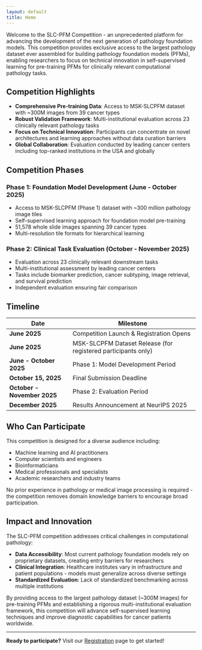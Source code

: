 ```yaml
---
layout: default
title: Home
---
```


Welcome to the SLC-PFM Competition - an unprecedented platform for advancing the development of the next generation of pathology foundation models. This competition provides exclusive access to the largest pathology dataset ever assembled for building pathology foundation models (PFMs), enabling researchers to focus on technical innovation in self-supervised learning for pre-training PFMs for clinically relevant computational pathology tasks.

## Competition Highlights

- **Comprehensive Pre-training Data**: Access to MSK-SLCPFM dataset with ~300M images from 39 cancer types
- **Robust Validation Framework**: Multi-institutional evaluation across 23 clinically relevant pathology tasks
- **Focus on Technical Innovation**: Participants can concentrate on novel architectures and learning approaches without data curation barriers
- **Global Collaboration**: Evaluation conducted by leading cancer centers including top-ranked institutions in the USA and globally

## Competition Phases

### Phase 1: Foundation Model Development (June - October 2025)
- Access to MSK-SLCPFM (Phase 1) dataset with ~300 million pathology image tiles
- Self-supervised learning approach for foundation model pre-training
- 51,578 whole slide images spanning 39 cancer types
- Multi-resolution tile formats for hierarchical learning

### Phase 2: Clinical Task Evaluation (October - November 2025)
- Evaluation across 23 clinically relevant downstream tasks
- Multi-institutional assessment by leading cancer centers
- Tasks include biomarker prediction, cancer subtyping, image retrieval, and survival prediction
- Independent evaluation ensuring fair comparison

## Timeline

| Date | Milestone |
|------|-----------|
| **June 2025** | Competition Launch & Registration Opens |
| **June 2025** | MSK-SLCPFM Dataset Release (for registered participants only) |
| **June - October 2025** | Phase 1: Model Development Period |
| **October 15, 2025** | Final Submission Deadline |
| **October - November 2025** | Phase 2: Evaluation Period |
| **December 2025** | Results Announcement at NeurIPS 2025 |

## Who Can Participate

This competition is designed for a diverse audience including:
- Machine learning and AI practitioners
- Computer scientists and engineers
- Bioinformaticians
- Medical professionals and specialists
- Academic researchers and industry teams

No prior experience in pathology or medical image processing is required - the competition removes domain knowledge barriers to encourage broad participation.

## Impact and Innovation

The SLC-PFM competition addresses critical challenges in computational pathology:

- **Data Accessibility**: Most current pathology foundation models rely on proprietary datasets, creating entry barriers for researchers
- **Clinical Integration**: Healthcare institutes vary in infrastructure and patient populations - models must generalize across diverse settings
- **Standardized Evaluation**: Lack of standardized benchmarking across multiple institutions

By providing access to the largest pathology dataset (~300M images) for pre-training PFMs and establishing a rigorous multi-institutional evaluation framework, this competition will advance self-supervised learning techniques and improve diagnostic capabilities for cancer patients worldwide.

---

**Ready to participate?** Visit our [Registration](registration.md) page to get started!
